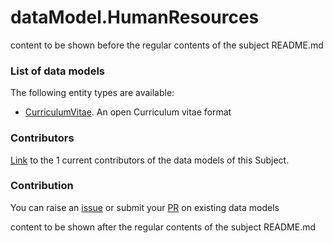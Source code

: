 # dataModel.HumanResources
content to be shown before the regular contents of the subject README.md

### List of data models

The following entity types are available:
- [CurriculumVitae](https://github.com/smart-data-models/dataModel.HumanResources/blob/master/CurriculumVitae/README.md). An open Curriculum vitae format



### Contributors
[Link](https://github.com/smart-data-models/dataModel.HumanResources/blob/master/CONTRIBUTORS.yaml) to the 1 current contributors of the data models of this Subject.


### Contribution
You can raise an [issue](https://github.com/smart-data-models/dataModel.HumanResources/issues) or submit your [PR](https://github.com/smart-data-models/dataModel.HumanResources/pulls) on existing data models

content to be shown after the regular contents of the subject README.md
